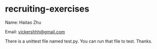 # recruiting-exercises

Name: Haitao Zhu

Email: vickershhh@gmail.com

There is a unittest file named test.py. You can run that file to test. Thanks.
